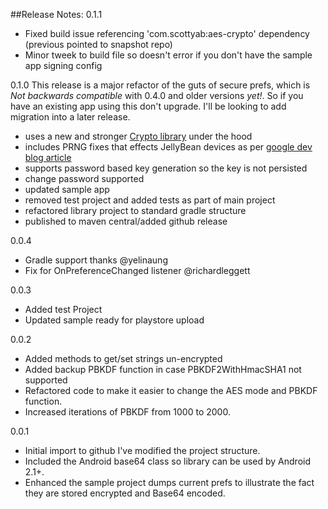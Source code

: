 ##Release Notes:
0.1.1
* Fixed build issue referencing 'com.scottyab:aes-crypto' dependency (previous pointed to snapshot repo)
* Minor tweek to build file so doesn't error if you don't have the sample app signing config

0.1.0
This release is a major refactor of the guts of secure prefs, which is *Not backwards compatible* with 0.4.0 and older versions _yet!_. So if you have an existing app using this don't upgrade. I'll be looking to add migration into a later release.

* uses a new and stronger [Crypto library](https://github.com/scottyab/java-aes-crypto) under the hood
* includes PRNG fixes that effects JellyBean devices as per [google dev blog article](http://android-developers.blogspot.nl/2013/08/some-securerandom-thoughts.html)
* supports password based key generation so the key is not persisted
* change password supported
* updated sample app
* removed test project and added tests as part of main project
* refactored library project to standard gradle structure
* published to maven central/added github release


0.0.4
* Gradle support thanks @yelinaung
* Fix for OnPreferenceChanged listener @richardleggett

0.0.3

* Added test Project
* Updated sample ready for playstore upload

0.0.2

* Added methods to get/set strings un-encrypted
* Added backup PBKDF function in case PBKDF2WithHmacSHA1 not supported
* Refactored code to make it easier to change the AES mode and PBKDF function.
* Increased iterations of PBKDF from 1000 to 2000.

0.0.1

* Initial import to github I've modified the project structure.
* Included the Android base64 class so library can be used by Android 2.1+.
* Enhanced the sample project dumps current prefs to illustrate the fact they are stored encrypted and Base64 encoded.